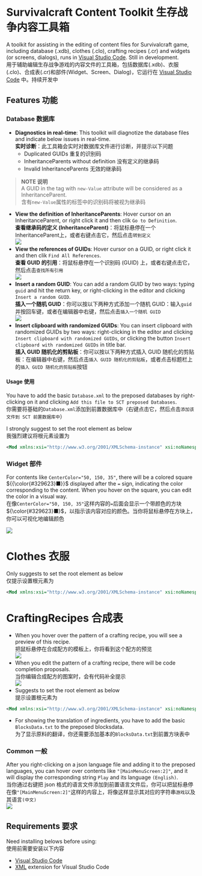 # Survivalcraft Content Toolkit 生存战争内容工具箱

A toolkit for assisting in the editing of content files for Survivalcraft game, including database (.xdb), clothes (.clo), crafting recipes (.cr) and widgets (or screens, dialogs), runs in [Visual Studio Code](https://code.visualstudio.com). Still in development.  
用于辅助编辑生存战争游戏的内容文件的工具箱，包括数据库(.xdb)、衣服(.clo)、合成表(.cr)和部件(Widget、Screen、Dialog)，它运行在 [Visual Studio Code](https://code.visualstudio.com) 中。持续开发中

## Features 功能

### Database 数据库

* **Diagnostics in real-time**: This toolkit will diagnotize the database files and indicate below issues in real-time.  
  **实时诊断**：此工具箱会实时对数据库文件进行诊断，并提示以下问题
  * Duplicated GUIDs 重复的识别码
  * InheritanceParents without definition 没有定义的继承码
  * Invalid InheritanceParents 无效的继承码

> **NOTE 说明**  
> A GUID in the tag with `new-Value` attribute will be considered as a InheritanceParent.  
> 含有`new-Value`属性的标签中的识别码将被视为继承码

* **View the definition of InheritanceParents**: Hover cursor on an InheritanceParent, or right click it and then clik `Go to Definition`.  
  **查看继承码的定义 (InheritanceParent)**：将鼠标悬停在一个InheritanceParent上，或者右键点击它，然后点击`转到定义`  
  ![](https://raw.githubusercontent.com/XiaofengdiZhu/survivalcraft-content-toolkit/refs/heads/main/doc_resources/definition_of_InheritanceParents.webp)
* **View the references of GUIDs**: Hover cursor on a GUID, or right click it and then clik `Find All References`.  
  **查看 GUID 的引用**：将鼠标悬停在一个识别码 (GUID) 上，或者右键点击它，然后点击`查找所有引用`  
  ![](https://raw.githubusercontent.com/XiaofengdiZhu/survivalcraft-content-toolkit/refs/heads/main/doc_resources/the_references_of_GUIDs.webp)
* **Insert a random GUID**: You can add a random GUID by two ways: typing `guid` and hit the return key, or right-clicking in the editor and clicking `Insert a random GUID`.  
  **插入一个随机 GUID**：你可以按以下两种方式添加一个随机 GUID：输入`guid`并按回车键，或者在编辑器中右键，然后点击`插入一个随机 GUID`  
  ![](https://raw.githubusercontent.com/XiaofengdiZhu/survivalcraft-content-toolkit/refs/heads/main/doc_resources/insert_a_random_GUID.webp)
* **Insert clipboard with randomized GUIDs**: You can insert clipboard with randomized GUIDs by two ways: right-clicking in the editor and clicking `Insert clipboard with randomized GUIDs`, or clicking the button `Insert clipboard with randomized GUIDs` in title bar.  
  **插入 GUID 随机化的剪贴板**：你可以按以下两种方式插入 GUID 随机化的剪贴板：在编辑器中右键，然后点击`插入 GUID 随机化的剪贴板`，或者点击标题栏上的`插入 GUID 随机化的剪贴板`按钮

#### Usage 使用
You have to add the basic `Database.xml` to the preposed databases by right-clicking on it and clicking `Add this file to SCT preposed Databases`.  
你需要将基础的`Database.xml`添加到前置数据库中（右键点击它，然后点击`添加该文件到 SCT 前置数据库中`）

I strongly suggest to set the root element as below  
我强烈建议将根元素设置为
```xml
<Mod xmlns:xsi="http://www.w3.org/2001/XMLSchema-instance" xsi:noNamespaceSchemaLocation="https://gitee.com/SC-SPM/SurvivalcraftApi/raw/SCAPI1.8/Survivalcraft/Content/Assets/Database.xsd">
```

### Widget 部件

For contents like `CenterColor="50, 150, 35"`, there will be a colored square ${{\color{#329623}■}}$ displayed after the `=` sign, indicating the color corresponding to the content. When you hover on the square, you can edit the color in a visual way.  
在像`CenterColor="50, 150, 35"`这样内容的`=`后面会显示一个带颜色的方块${\color{#329623}■}$，以指示该内容对应的颜色。当你将鼠标悬停在方块上，你可以可视化地编辑颜色

![](https://raw.githubusercontent.com/XiaofengdiZhu/survivalcraft-content-toolkit/refs/heads/main/doc_resources/edit_color_visually.webp)
# Clothes 衣服

Only suggests to set the root element as below  
仅提示设置根元素为
```xml
<Mod xmlns:xsi="http://www.w3.org/2001/XMLSchema-instance" xsi:noNamespaceSchemaLocation="https://gitee.com/SC-SPM/SurvivalcraftApi/raw/SCAPI1.8/Survivalcraft/Content/Assets/Clothes.xsd">
```

# CraftingRecipes 合成表

* When you hover over the pattern of a crafting recipe, you will see a preview of this recipe.  
把鼠标悬停在合成配方的模板上，你将看到这个配方的预览  
![](https://raw.githubusercontent.com/XiaofengdiZhu/survivalcraft-content-toolkit/refs/heads/main/doc_resources/preview_of_crafting_recipe.webp)
* When you edit the pattern of a crafting recipe, there will be code completion proposals.  
当你编辑合成配方的图案时，会有代码补全提示  
![](https://raw.githubusercontent.com/XiaofengdiZhu/survivalcraft-content-toolkit/refs/heads/main/doc_resources/code_completion_proposals_for_CraftingRecipes.webp)
* Suggests to set the root element as below  
提示设置根元素为
```xml
<Mod xmlns:xsi="http://www.w3.org/2001/XMLSchema-instance" xsi:noNamespaceSchemaLocation="https://gitee.com/SC-SPM/SurvivalcraftApi/raw/SCAPI1.8/Survivalcraft/Content/Assets/CraftingRecipes.xsd">
```
* For showing the translation of ingredients, you have to add the basic `BlocksData.txt` to the preposed blocksdata.  
为了显示原料的翻译，你还需要添加基本的`BlocksData.txt`到前置方块表中

### Common 一般

After you right-clicking on a json language file and adding it to the preposed languages, you can hover over contents like `"[MainMenuScreen:2]"`, and it will display the corresponding string `Play` and its language `(English)`.  
当你通过右键把 json 格式的语言文件添加到前置语言文件后，你可以把鼠标悬停在像`"[MainMenuScreen:2]"`这样的内容上，将像这样显示其对应的字符串`游戏`以及其语言`(中文)`  
![](https://raw.githubusercontent.com/XiaofengdiZhu/survivalcraft-content-toolkit/refs/heads/main/doc_resources/preview_of_translations.webp)

## Requirements 要求

Need installing belows before using:  
使用前需要安装以下内容

* [Visual Studio Code](https://code.visualstudio.com)
* [XML](https://marketplace.visualstudio.com/items?itemName=redhat.vscode-xml) extension for Visual Studio Code